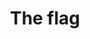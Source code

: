 ---
pid: LLP214
title: The flag
location_transcription: 10st
zipcode: 
outside_phl: 
neighborhood: 
age: '12'
age_range: 6-13
instagram: 
image_file_name: LLP_214.jpg
proposal_transcription: 
topic: History,Freedom
topic_summary: 0, 0
type: Image
keywords_other: flag
credit: Kyla Harris
image_labels: 
twitter: 
facebook: 
permalink: "/monuments/llp214/"
layout: item-page
---